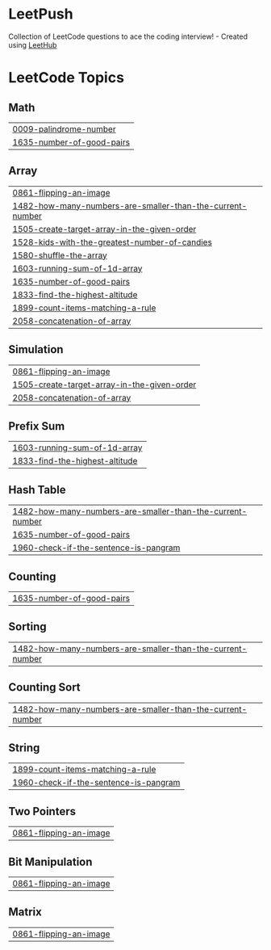 # LeetPush
Collection of LeetCode questions to ace the coding interview! - Created using [LeetHub](https://github.com/QasimWani/LeetHub)

<!---LeetCode Topics Start-->
# LeetCode Topics
## Math
|  |
| ------- |
| [0009-palindrome-number](https://github.com/Prabhav-Batra/LeetPush/tree/master/0009-palindrome-number) |
| [1635-number-of-good-pairs](https://github.com/Prabhav-Batra/LeetPush/tree/master/1635-number-of-good-pairs) |
## Array
|  |
| ------- |
| [0861-flipping-an-image](https://github.com/Prabhav-Batra/LeetPush/tree/master/0861-flipping-an-image) |
| [1482-how-many-numbers-are-smaller-than-the-current-number](https://github.com/Prabhav-Batra/LeetPush/tree/master/1482-how-many-numbers-are-smaller-than-the-current-number) |
| [1505-create-target-array-in-the-given-order](https://github.com/Prabhav-Batra/LeetPush/tree/master/1505-create-target-array-in-the-given-order) |
| [1528-kids-with-the-greatest-number-of-candies](https://github.com/Prabhav-Batra/LeetPush/tree/master/1528-kids-with-the-greatest-number-of-candies) |
| [1580-shuffle-the-array](https://github.com/Prabhav-Batra/LeetPush/tree/master/1580-shuffle-the-array) |
| [1603-running-sum-of-1d-array](https://github.com/Prabhav-Batra/LeetPush/tree/master/1603-running-sum-of-1d-array) |
| [1635-number-of-good-pairs](https://github.com/Prabhav-Batra/LeetPush/tree/master/1635-number-of-good-pairs) |
| [1833-find-the-highest-altitude](https://github.com/Prabhav-Batra/LeetPush/tree/master/1833-find-the-highest-altitude) |
| [1899-count-items-matching-a-rule](https://github.com/Prabhav-Batra/LeetPush/tree/master/1899-count-items-matching-a-rule) |
| [2058-concatenation-of-array](https://github.com/Prabhav-Batra/LeetPush/tree/master/2058-concatenation-of-array) |
## Simulation
|  |
| ------- |
| [0861-flipping-an-image](https://github.com/Prabhav-Batra/LeetPush/tree/master/0861-flipping-an-image) |
| [1505-create-target-array-in-the-given-order](https://github.com/Prabhav-Batra/LeetPush/tree/master/1505-create-target-array-in-the-given-order) |
| [2058-concatenation-of-array](https://github.com/Prabhav-Batra/LeetPush/tree/master/2058-concatenation-of-array) |
## Prefix Sum
|  |
| ------- |
| [1603-running-sum-of-1d-array](https://github.com/Prabhav-Batra/LeetPush/tree/master/1603-running-sum-of-1d-array) |
| [1833-find-the-highest-altitude](https://github.com/Prabhav-Batra/LeetPush/tree/master/1833-find-the-highest-altitude) |
## Hash Table
|  |
| ------- |
| [1482-how-many-numbers-are-smaller-than-the-current-number](https://github.com/Prabhav-Batra/LeetPush/tree/master/1482-how-many-numbers-are-smaller-than-the-current-number) |
| [1635-number-of-good-pairs](https://github.com/Prabhav-Batra/LeetPush/tree/master/1635-number-of-good-pairs) |
| [1960-check-if-the-sentence-is-pangram](https://github.com/Prabhav-Batra/LeetPush/tree/master/1960-check-if-the-sentence-is-pangram) |
## Counting
|  |
| ------- |
| [1635-number-of-good-pairs](https://github.com/Prabhav-Batra/LeetPush/tree/master/1635-number-of-good-pairs) |
## Sorting
|  |
| ------- |
| [1482-how-many-numbers-are-smaller-than-the-current-number](https://github.com/Prabhav-Batra/LeetPush/tree/master/1482-how-many-numbers-are-smaller-than-the-current-number) |
## Counting Sort
|  |
| ------- |
| [1482-how-many-numbers-are-smaller-than-the-current-number](https://github.com/Prabhav-Batra/LeetPush/tree/master/1482-how-many-numbers-are-smaller-than-the-current-number) |
## String
|  |
| ------- |
| [1899-count-items-matching-a-rule](https://github.com/Prabhav-Batra/LeetPush/tree/master/1899-count-items-matching-a-rule) |
| [1960-check-if-the-sentence-is-pangram](https://github.com/Prabhav-Batra/LeetPush/tree/master/1960-check-if-the-sentence-is-pangram) |
## Two Pointers
|  |
| ------- |
| [0861-flipping-an-image](https://github.com/Prabhav-Batra/LeetPush/tree/master/0861-flipping-an-image) |
## Bit Manipulation
|  |
| ------- |
| [0861-flipping-an-image](https://github.com/Prabhav-Batra/LeetPush/tree/master/0861-flipping-an-image) |
## Matrix
|  |
| ------- |
| [0861-flipping-an-image](https://github.com/Prabhav-Batra/LeetPush/tree/master/0861-flipping-an-image) |
<!---LeetCode Topics End-->